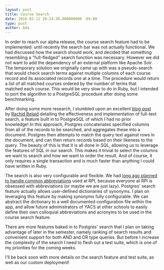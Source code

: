 ```yaml
---
layout: post
title: Course Search
date: 2016-02-12 20:24:30.000000000 -05:00
type: post
author: Ada
---
```


In order to reach our alpha release, the course search feature had to be implemented: until recently the search bar was not actually functional. We had discussed how the search should work, and decided that something resembling a "full-fledged" search function was necessary. However we did not want to add the dependency of an external platform like Apache Solr. The temporary solution we originally came up with was a pseudo-search that would check search terms against multiple columns of each course record and its associated records one at a time. The procedure would return a list of all matched courses ordered by the number of terms that matched each course. This would be very slow to do in Ruby, but I intended to port the algorithm to a PostgreSQL procedure after doing some benchmarking.

After doing some more research, I stumbled upon an excellent [blog post](http://rachbelaid.com/postgres-full-text-search-is-good-enough/) by [Rachid Belaid](http://rachbelaid.com/) detailing the effectiveness and implementation of full-text search, a feature built in to PostgreSQL of which I had no prior knowledge! In this approach, Postgres concatenates specified columns from all of the records to be searched, and aggregates these into a document. Postgres then attempts to match the query text against rows in the document, and can then return records based on their likeness to the query. The beauty of this is that it is all done in SQL, allowing us to leverage the features of SQL in our search. This makes it trivial to select the columns we want to search and how we want to order the result. And of course, it only requires a single transaction and is much faster than anything I could have written in Ruby.

The search is also very configurable and flexible. We had [long ago planned to handle common abbreviations](https://github.com/aosdict/yacs/issues/15) used at RPI, because everyone at RPI is obsessed with abbreviations (or maybe we are just lazy). Postgres' search feature actually allows user-defined dictionaries of synonyms. I plan on leveraging this feature by making synonyms fully configurable. We can abstract the dictionary to a well documented configuration file within the app, and allow future administrators of YACS at other schools to easily define their own colloquial abbreviations and acronyms to be used in the course search feature.

There are more features baked in to Postgres' search that I plan on taking advantage of later in the semester, namely ranking of search results and convenient support for both AND and OR type queries. But before I increase the complexity of the search I need to flesh out a test suite, which is one of my priorities for the coming weeks.

I'll be back soon with more details on the search feature and test suite, as well as our custom deployment!

